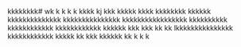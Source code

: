 kkkkkkkk# wk
k
k
k
k
kkkk
kj
kkk
kkkkk
kkkk
kkkkkkkk
kkkkkk
kkkkkkkkkkkkkk
kkkkkkkkkkkkkkk
kkkkkkkkkkkkkkkkk
kkkkkkkkkk
kkkkkkkkkkkk
kkkkkkkkkkkk
kkkkkk
kkk
kkk
kk
kk
lkkkkkkkkkkkkkkk
kkkkkkkkkkkk
kkkkk
kk
kkk
kkkkkk
kk
k
k
k
